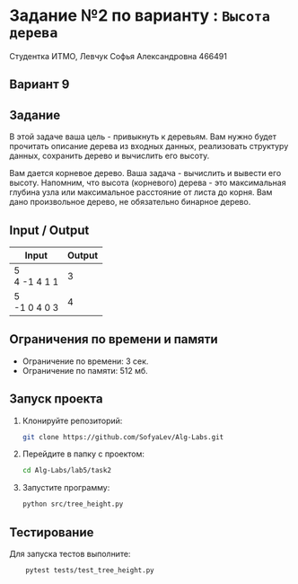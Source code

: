 # Задание №2 по варианту  : `Высота дерева`

Студентка ИТМО,  Левчук Софья Александровна  466491

## Вариант 9

## Задание 
В этой задаче ваша цель - привыкнуть к деревьям. Вам нужно будет прочитать
описание дерева из входных данных, реализовать структуру данных, сохранить
дерево и вычислить его высоту.

Вам дается корневое дерево. Ваша задача - вычислить и вывести его высоту.
Напомним, что высота (корневого) дерева - это максимальная глубина узла
или максимальное расстояние от листа до корня. Вам дано произвольное
дерево, не обязательно бинарное дерево.
 
## Input / Output 

| Input            | Output |
|------------------|--------|
| 5<br/>4 -1 4 1 1 | 3      |
| 5<br/>-1 0 4 0 3 | 4      |


## Ограничения по времени и памяти

- Ограничение по времени: 3 сек.
- Ограничение по памяти: 512 мб.


## Запуск проекта
1. Клонируйте репозиторий:
   ```bash
   git clone https://github.com/SofyaLev/Alg-Labs.git
   ```
2. Перейдите в папку с проектом:
   ```bash
   cd Alg-Labs/lab5/task2
   ```
3. Запустите программу:
   ```bash
   python src/tree_height.py
   ```


## Тестирование
Для запуска тестов выполните:
```bash
    pytest tests/test_tree_height.py
```